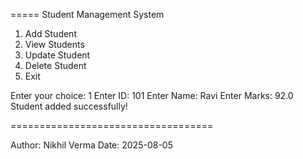 ===== Student Management System 
1. Add Student
2. View Students
3. Update Student
4. Delete Student
5. Exit

Enter your choice: 1
Enter ID: 101
Enter Name: Ravi
Enter Marks: 92.0
Student added successfully!

===================================

Author: Nikhil Verma
Date: 2025-08-05

